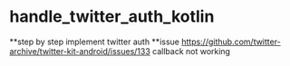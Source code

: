 # handle_twitter_auth_kotlin
**step by step implement twitter auth
**issue https://github.com/twitter-archive/twitter-kit-android/issues/133 callback not working
